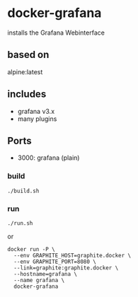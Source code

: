 # docker-grafana

installs the Grafana Webinterface

## based on
alpine:latest

## includes
 - grafana v3.x
 - many plugins

## Ports
 - 3000: grafana (plain)

### build
    ./build.sh

### run
    ./run.sh
or

    docker run -P \
      --env GRAPHITE_HOST=graphite.docker \
      --env GRAPHITE_PORT=8080 \
      --link=graphite:graphite.docker \
      --hostname=grafana \
      --name grafana \
      docker-grafana

